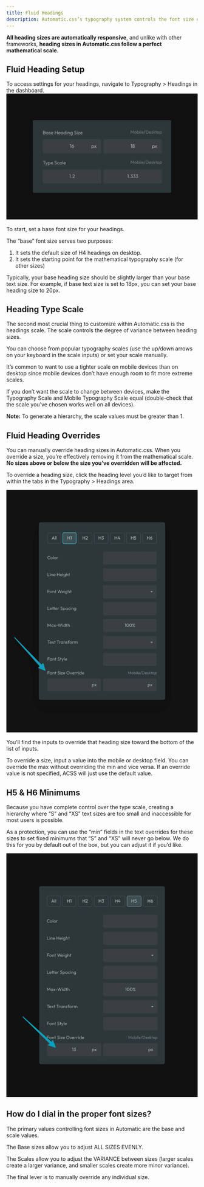 ```yaml
---
title: Fluid Headings
description: Automatic.css’s typography system controls the font size of headings across your site.
---
```


**All heading sizes are automatically responsive**, and unlike with other frameworks, **heading sizes in Automatic.css follow a perfect mathematical scale.**

## Fluid Heading Setup

To access settings for your headings, navigate to Typography > Headings in the dashboard.
![ACSS Base Heading Settings](../../../documentation/fluid-headings/fluid-heading-setup.png)

To start, set a base font size for your headings.

The “base” font size serves two purposes:

1. It sets the default size of H4 headings on desktop.
2. It sets the starting point for the mathematical typography scale (for other sizes)

Typically, your base heading size should be slightly larger than your base text size. For example, if base text size is set to 18px, you can set your base heading size to 20px.

## Heading Type Scale

The second most crucial thing to customize within Automatic.css is the headings scale. The scale controls the degree of variance between heading sizes.

You can choose from popular typography scales (use the up/down arrows on your keyboard in the scale inputs) or set your scale manually.

It’s common to want to use a tighter scale on mobile devices than on desktop since mobile devices don’t have enough room to fit more extreme scales.

If you don’t want the scale to change between devices, make the Typography Scale and Mobile Typography Scale equal (double-check that the scale you’ve chosen works well on all devices).

**Note:** To generate a hierarchy, the scale values must be greater than 1.

## Fluid Heading Overrides

You can manually override heading sizes in Automatic.css. When you override a size, you’re effectively removing it from the mathematical scale. **No sizes above or below the size you’ve overridden will be affected.**

To override a heading size, click the heading level you’d like to target from within the tabs in the Typography > Headings area.

![ACSS Heading Size Override](../../../documentation/fluid-headings/acss-heading-size-override.png)

You’ll find the inputs to override that heading size toward the bottom of the list of inputs.

To override a size, input a value into the mobile or desktop field. You can override the max without overriding the min and vice versa. If an override value is not specified, ACSS will just use the default value.

## H5 & H6 Minimums

Because you have complete control over the type scale, creating a hierarchy where “S” and “XS” text sizes are too small and inaccessible for most users is possible.

As a protection, you can use the “min” fields in the text overrides for these sizes to set fixed minimums that “S” and “XS” will never go below. We do this for you by default out of the box, but you can adjust it if you’d like.

![Heading Minimum Size](../../../documentation/fluid-headings/heading-minimum-size.png)

## How do I dial in the proper font sizes?

The primary values controlling font sizes in Automatic are the base and scale values.

The Base sizes allow you to adjust ALL SIZES EVENLY.

The Scales allow you to adjust the VARIANCE between sizes (larger scales create a larger variance, and smaller scales create more minor variance).

The final lever is to manually override any individual size.